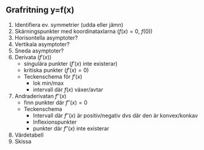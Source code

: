 ## Grafritning y=f(x)

1. Identifiera ev. symmetrier (udda eller jämn)  
2. Skärningspunkter med koordinataxlarna  ($f(x)=0$,  $f(0)$)  
3. Horisontella asymptoter?  
4. Vertikala asymptoter?  
5. Sneda asymptoter?  
6. Derivata ($f'(x)$)  
	- singulära punkter ($f'(x)$ inte existerar)  
	- kritiska punkter ($f'(x)=0$)  
	- Teckenschema för $f'(x)$  
		- lok min/max
		- intervall där $f(x)$ växer/avtar  
7. Andraderivatan $f''(x)$
	- finn punkter där $f''(x)=0$  
	- Teckenschema
		- Intervall där $f''(x)$ är positiv/negativ dvs där den är konvex/konkav  
		- Inflexionspunkter  
		- punkter där $f''(x)$ inte existerar  
8. Värdetabell  
9. Skissa  